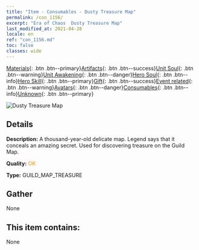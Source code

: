 ```yaml
---
title: "Item - Consumables - Dusty Treasure Map"
permalink: /con_1156/
excerpt: "Era of Chaos  Dusty Treasure Map"
last_modified_at: 2021-04-28
locale: en
ref: "con_1156.md"
toc: false
classes: wide
---
```

 [Materials](/Items/){: .btn .btn--primary}[Artifacts](/Items/Artifacts/){: .btn .btn--success}[Unit Soul](/Items/UnitSoul/){: .btn .btn--warning}[Unit Awakening](/Items/UnitAwakening/){: .btn .btn--danger}[Hero Soul](/Items/HeroSoul/){: .btn .btn--info}[Hero Skill](/Items/HeroSkill/){: .btn .btn--primary}[Gift](/Items/Gift/){: .btn .btn--success}[Event related](/Items/Events/){: .btn .btn--warning}[Avatars](/Items/Avatars/){: .btn .btn--danger}[Consumables](/Items/Consumables/){: .btn .btn--info}[Unknown](/Items/Unknown/){: .btn .btn--primary}

 ![Dusty Treasure Map](/images/t/i_810102.png)

## Details
 **Description:** A thousand-year-old delicate map. Legend says that it conceals an amazing secret. Used for discovering treasure on the Guild Map.

 **Quality:** <span style="color: #FF8C00">OK</span>

 **Type:** GUILD_MAP_TREASURE

## Gather

  None

## This item contains:

  None

